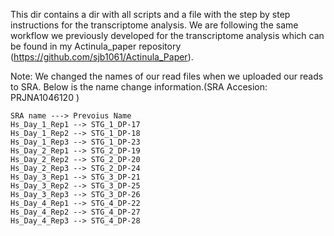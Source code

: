 This dir contains a dir with all scripts and a file with the step by step instructions for the transcriptome analysis. We are following the same workflow we previously developed for the transcriptome analysis which can be found in my Actinula_paper repository (https://github.com/sjb1061/Actinula_Paper).



Note: 
We changed the names of our read files when we uploaded our reads to SRA. Below is the name change information.(SRA Accesion: PRJNA1046120 )
```
SRA name ---> Prevoius Name
Hs_Day_1_Rep1 --> STG_1_DP-17
Hs_Day_1_Rep2 --> STG_1_DP-18
Hs_Day_1_Rep3 --> STG_1_DP-23
Hs_Day_2_Rep1 --> STG_2_DP-19
Hs_Day_2_Rep2 --> STG_2_DP-20
Hs_Day_2_Rep3 --> STG_2_DP-24
Hs_Day_3_Rep1 --> STG_3_DP-21
Hs_Day_3_Rep2 --> STG_3_DP-25
Hs_Day_3_Rep3 --> STG_3_DP-26
Hs_Day_4_Rep1 --> STG_4_DP-22
Hs_Day_4_Rep2 --> STG_4_DP-27
Hs_Day_4_Rep3 --> STG_4_DP-28
```
